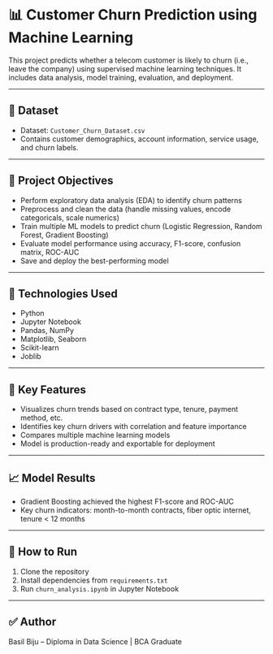 # 📊 Customer Churn Prediction using Machine Learning

This project predicts whether a telecom customer is likely to churn (i.e., leave the company) using supervised machine learning techniques. It includes data analysis, model training, evaluation, and deployment.

---

## 📁 Dataset
- Dataset: `Customer_Churn_Dataset.csv`
- Contains customer demographics, account information, service usage, and churn labels.

---

## 🧠 Project Objectives
- Perform exploratory data analysis (EDA) to identify churn patterns
- Preprocess and clean the data (handle missing values, encode categoricals, scale numerics)
- Train multiple ML models to predict churn (Logistic Regression, Random Forest, Gradient Boosting)
- Evaluate model performance using accuracy, F1-score, confusion matrix, ROC-AUC
- Save and deploy the best-performing model

---

## 🔧 Technologies Used
- Python
- Jupyter Notebook
- Pandas, NumPy
- Matplotlib, Seaborn
- Scikit-learn
- Joblib

---

## 📌 Key Features
- Visualizes churn trends based on contract type, tenure, payment method, etc.
- Identifies key churn drivers with correlation and feature importance
- Compares multiple machine learning models
- Model is production-ready and exportable for deployment

---

## 📈 Model Results
- Gradient Boosting achieved the highest F1-score and ROC-AUC
- Key churn indicators: month-to-month contracts, fiber optic internet, tenure < 12 months

---

## 🚀 How to Run
1. Clone the repository  
2. Install dependencies from `requirements.txt`  
3. Run `churn_analysis.ipynb` in Jupyter Notebook  

---

## ✅ Author
Basil Biju – Diploma in Data Science | BCA Graduate  

